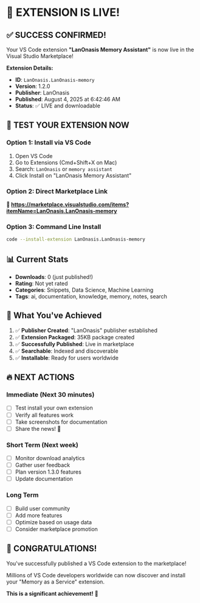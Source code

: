 # 🎉 EXTENSION IS LIVE!

## ✅ SUCCESS CONFIRMED!

Your VS Code extension **"LanOnasis Memory Assistant"** is now live in the Visual Studio Marketplace!

**Extension Details:**
- **ID**: `LanOnasis.LanOnasis-memory`
- **Version**: 1.2.0
- **Publisher**: LanOnasis
- **Published**: August 4, 2025 at 6:42:46 AM
- **Status**: ✅ LIVE and downloadable

## 🚀 TEST YOUR EXTENSION NOW

### Option 1: Install via VS Code
1. Open VS Code
2. Go to Extensions (Cmd+Shift+X on Mac)
3. Search: `LanOnasis` or `memory assistant`
4. Click Install on "LanOnasis Memory Assistant"

### Option 2: Direct Marketplace Link
**🔗 https://marketplace.visualstudio.com/items?itemName=LanOnasis.LanOnasis-memory**

### Option 3: Command Line Install
```bash
code --install-extension LanOnasis.LanOnasis-memory
```

## 📊 Current Stats
- **Downloads**: 0 (just published!)
- **Rating**: Not yet rated
- **Categories**: Snippets, Data Science, Machine Learning
- **Tags**: ai, documentation, knowledge, memory, notes, search

## 🎯 What You've Achieved

1. ✅ **Publisher Created**: "LanOnasis" publisher established
2. ✅ **Extension Packaged**: 35KB package created
3. ✅ **Successfully Published**: Live in marketplace
4. ✅ **Searchable**: Indexed and discoverable
5. ✅ **Installable**: Ready for users worldwide

## 🔥 NEXT ACTIONS

### Immediate (Next 30 minutes)
- [ ] Test install your own extension
- [ ] Verify all features work
- [ ] Take screenshots for documentation
- [ ] Share the news! 🎉

### Short Term (Next week)
- [ ] Monitor download analytics
- [ ] Gather user feedback
- [ ] Plan version 1.3.0 features
- [ ] Update documentation

### Long Term
- [ ] Build user community
- [ ] Add more features
- [ ] Optimize based on usage data
- [ ] Consider marketplace promotion

## 🌟 CONGRATULATIONS!

You've successfully published a VS Code extension to the marketplace! 

Millions of VS Code developers worldwide can now discover and install your "Memory as a Service" extension.

**This is a significant achievement!** 🚀
